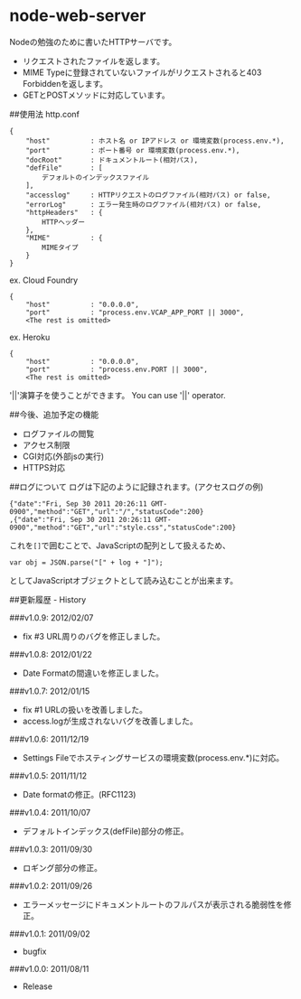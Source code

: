 node-web-server
===

Nodeの勉強のために書いたHTTPサーバです。

- リクエストされたファイルを返します。
- MIME Typeに登録されていないファイルがリクエストされると403 Forbiddenを返します。
- GETとPOSTメソッドに対応しています。

##使用法
http.conf

	{
		"host"			: ホスト名 or IPアドレス or 環境変数(process.env.*),
		"port"			: ポート番号 or 環境変数(process.env.*),
		"docRoot"		: ドキュメントルート(相対パス),
		"defFile"		: [
			デフォルトのインデックスファイル
		],
		"accesslog"		: HTTPリクエストのログファイル(相対パス) or false,
		"errorLog"		: エラー発生時のログファイル(相対パス) or false,
		"httpHeaders"	: {
			HTTPヘッダー
		},
		"MIME"			: {
			MIMEタイプ
		}
	}

ex. Cloud Foundry

	{
		"host"			: "0.0.0.0",
		"port"			: "process.env.VCAP_APP_PORT || 3000",
		<The rest is omitted>

ex. Heroku

	{
		"host"			: "0.0.0.0",
		"port"			: "process.env.PORT || 3000",
		<The rest is omitted>

'||'演算子を使うことができます。
You can use '||' operator.

##今後、追加予定の機能
- ログファイルの閲覧
- アクセス制限
- CGI対応(外部jsの実行)
- HTTPS対応

##ログについて
ログは下記のように記録されます。(アクセスログの例)

	{"date":"Fri, Sep 30 2011 20:26:11 GMT-0900","method":"GET","url":"/","statusCode":200}
	,{"date":"Fri, Sep 30 2011 20:26:11 GMT-0900","method":"GET","url":"style.css","statusCode":200}

これを`[]`で囲むことで、JavaScriptの配列として扱えるため、

	var obj = JSON.parse("[" + log + "]");

としてJavaScriptオブジェクトとして読み込むことが出来ます。

##更新履歴 - History

###v1.0.9: 2012/02/07
- fix #3 URL周りのバグを修正しました。

###v1.0.8: 2012/01/22
- Date Formatの間違いを修正しました。

###v1.0.7: 2012/01/15
- fix #1 URLの扱いを改善しました。
- access.logが生成されないバグを改善しました。

###v1.0.6: 2011/12/19
- Settings Fileでホスティングサービスの環境変数(process.env.*)に対応。

###v1.0.5: 2011/11/12
- Date formatの修正。(RFC1123)

###v1.0.4: 2011/10/07
- デフォルトインデックス(defFile)部分の修正。

###v1.0.3: 2011/09/30
- ロギング部分の修正。

###v1.0.2: 2011/09/26
- エラーメッセージにドキュメントルートのフルパスが表示される脆弱性を修正。

###v1.0.1: 2011/09/02
- bugfix

###v1.0.0: 2011/08/11
- Release
